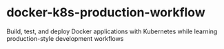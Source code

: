 # docker-k8s-production-workflow
Build, test, and deploy Docker applications with Kubernetes while learning production-style development workflows
